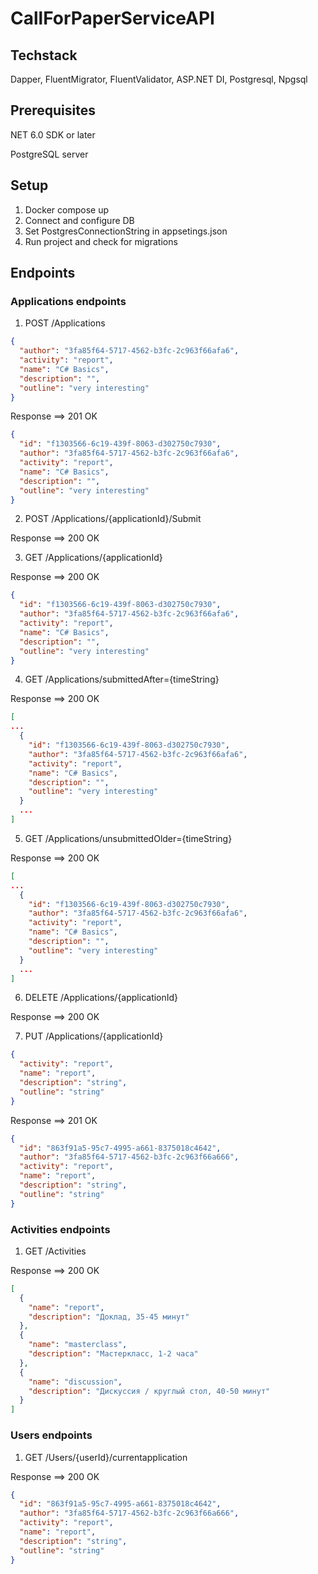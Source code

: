 # CallForPaperServiceAPI

## Techstack
Dapper, FluentMigrator, FluentValidator, ASP.NET DI, Postgresql, Npgsql

## Prerequisites

NET 6.0 SDK or later

PostgreSQL server

## Setup

1. Docker compose up
2. Connect and configure DB
3. Set PostgresConnectionString in appsetings.json
4. Run project and check for migrations

## Endpoints

### Applications endpoints

1. POST /Applications
```json
{
  "author": "3fa85f64-5717-4562-b3fc-2c963f66afa6",
  "activity": "report",
  "name": "C# Basics",
  "description": "",
  "outline": "very interesting"
}
```
Response ==> 201 OK
```json
{
  "id": "f1303566-6c19-439f-8063-d302750c7930",
  "author": "3fa85f64-5717-4562-b3fc-2c963f66afa6",
  "activity": "report",
  "name": "C# Basics",
  "description": "",
  "outline": "very interesting"
}
```

2. POST /Applications/{applicationId}/Submit

Response ==> 200 OK


3. GET /Applications/{applicationId}

Response ==> 200 OK
```json
{
  "id": "f1303566-6c19-439f-8063-d302750c7930",
  "author": "3fa85f64-5717-4562-b3fc-2c963f66afa6",
  "activity": "report",
  "name": "C# Basics",
  "description": "",
  "outline": "very interesting"
}
```
4. GET /Applications/submittedAfter={timeString}

Response ==> 200 OK
```json
[
...
  {
    "id": "f1303566-6c19-439f-8063-d302750c7930",
    "author": "3fa85f64-5717-4562-b3fc-2c963f66afa6",
    "activity": "report",
    "name": "C# Basics",
    "description": "",
    "outline": "very interesting"
  }
  ...
]
```

5. GET /Applications/unsubmittedOlder={timeString}

Response ==> 200 OK
```json
[
...
  {
    "id": "f1303566-6c19-439f-8063-d302750c7930",
    "author": "3fa85f64-5717-4562-b3fc-2c963f66afa6",
    "activity": "report",
    "name": "C# Basics",
    "description": "",
    "outline": "very interesting"
  }
  ...
]
```

6. DELETE /Applications/{applicationId}

Response ==> 200 OK

7. PUT /Applications/{applicationId}
```json
{
  "activity": "report",
  "name": "report",
  "description": "string",
  "outline": "string"
}
```
Response ==> 201 OK
```json
{
  "id": "863f91a5-95c7-4995-a661-8375018c4642",
  "author": "3fa85f64-5717-4562-b3fc-2c963f66a666",
  "activity": "report",
  "name": "report",
  "description": "string",
  "outline": "string"
}
```
### Activities endpoints
1. GET /Activities

Response ==> 200 OK
```json
[
  {
    "name": "report",
    "description": "Доклад, 35-45 минут"
  },
  {
    "name": "masterclass",
    "description": "Мастеркласс, 1-2 часа"
  },
  {
    "name": "discussion",
    "description": "Дискуссия / круглый стол, 40-50 минут"
  }
]
```
### Users endpoints
1. GET /Users/{userId}/currentapplication

Response ==> 200 OK
```json
{
  "id": "863f91a5-95c7-4995-a661-8375018c4642",
  "author": "3fa85f64-5717-4562-b3fc-2c963f66a666",
  "activity": "report",
  "name": "report",
  "description": "string",
  "outline": "string"
}
```
